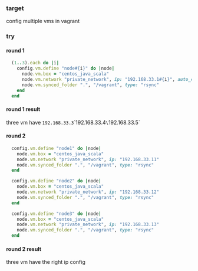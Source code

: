 ### target

config multiple vms in vagrant

### try

#### round 1

```ruby
  (1..3).each do |i|
    config.vm.define "node#{i}" do |node|
      node.vm.box = "centos_java_scala"
      node.vm.network "private_network", ip: "192.168.33.1#{i}", auto_config: false
      node.vm.synced_folder ".", "/vagrant", type: "rsync"
    end
  end
```

#### round 1 result

three vm have `192.168.33.3`\`192.168.33.4`\`192.168.33.5`

#### round 2

```ruby
  config.vm.define "node1" do |node|
    node.vm.box = "centos_java_scala"
    node.vm.network "private_network", ip: "192.168.33.11"
    node.vm.synced_folder ".", "/vagrant", type: "rsync"
  end

  config.vm.define "node2" do |node|
    node.vm.box = "centos_java_scala"
    node.vm.network "private_network", ip: "192.168.33.12"
    node.vm.synced_folder ".", "/vagrant", type: "rsync"
  end

  config.vm.define "node3" do |node|
    node.vm.box = "centos_java_scala"
    node.vm.network "private_network", ip: "192.168.33.13"
    node.vm.synced_folder ".", "/vagrant", type: "rsync"
  end
```

#### round 2 result

three vm have the right ip config
